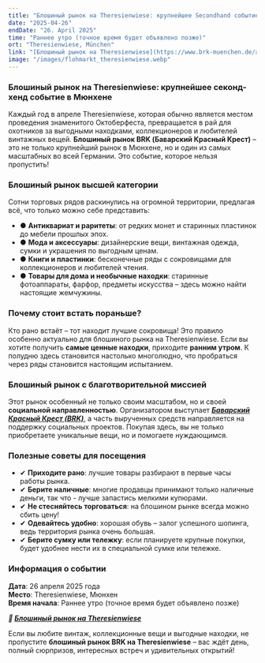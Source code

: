 ```yaml
---
title: "Блошиный рынок на Theresienwiese: крупнейшее Secondhand событие в Мюнхене"
date: "2025-04-26"
endDate: "26. April 2025" 
time: "Раннее утро (точное время будет объявлено позже)"
ort: "Theresienwiese, München"
link: "[Блошиный рынок на Theresienwiese](https://www.brk-muenchen.de/angebote/flohmaerkte/flohmarkt-theresienwiese/)"
image: "/images/flohmarkt_theresienwiese.webp"
---
```


### Блошиный рынок на Theresienwiese: крупнейшее секонд-хенд событие в Мюнхене

Каждый год в апреле Theresienwiese, которая обычно является местом проведения знаменитого Октоберфеста, превращается в рай для охотников за выгодными находками, коллекционеров и любителей винтажных вещей. **Блошиный рынок BRK (Баварский Красный Крест)** – это не только крупнейший рынок в Мюнхене, но и один из самых масштабных во всей Германии. Это событие, которое нельзя пропустить!

### Блошиный рынок высшей категории
Сотни торговых рядов раскинулись на огромной территории, предлагая всё, что только можно себе представить: 
- ● **Антиквариат и раритеты**: от редких монет и старинных пластинок до мебели прошлых эпох.
- ● **Мода и аксессуары**: дизайнерские вещи, винтажная одежда, сумки и украшения по выгодным ценам.
- ● **Книги и пластинки**: бесконечные ряды с сокровищами для коллекционеров и любителей чтения.
- ● **Товары для дома и необычные находки**: старинные фотоаппараты, фарфор, предметы искусства – здесь можно найти настоящие жемчужины.

### Почему стоит встать пораньше?
Кто рано встаёт – тот находит лучшие сокровища! Это правило особенно актуально для блошиного рынка на Theresienwiese. Если вы хотите получить **самые ценные находки**, приходите **ранним утром**. К полудню здесь становится настолько многолюдно, что пробраться через ряды становится настоящим испытанием.

### Блошиный рынок с благотворительной миссией
Этот рынок особенный не только своим масштабом, но и своей **социальной направленностью**. Организатором выступает ***[Баварский Красный Крест (BRK)](https://www.brk-muenchen.de/angebote/flohmaerkte/flohmarkt-theresienwiese/)***, а часть вырученных средств направляется на поддержку социальных проектов. Покупая здесь, вы не только приобретаете уникальные вещи, но и помогаете нуждающимся.

### Полезные советы для посещения
- ✔ **Приходите рано**: лучшие товары разбирают в первые часы работы рынка.
- ✔ **Берите наличные**: многие продавцы принимают только наличные деньги, так что - лучше запастись мелкими купюрами.
- ✔ **Не стесняйтесь торговаться**: на блошином рынке всегда можно сбить цену!
- ✔ **Одевайтесь удобно**: хорошая обувь – залог успешного шопинга, ведь территория рынка очень большая.
- ✔ **Берите сумку или тележку**: если планируете крупные покупки, будет удобнее нести их в специальной сумке или тележке.

### Информация о событии
**Дата**: 26 апреля 2025 года  
**Место**: Theresienwiese, Мюнхен  
**Время начала**: Раннее утро (точное время будет объявлено позже)  

***🔗 [Блошиный рынок на Theresienwiese](https://www.brk-muenchen.de/angebote/flohmaerkte/flohmarkt-theresienwiese/)***  

Если вы любите винтаж, коллекционные вещи и выгодные находки, не пропустите **блошиный рынок BRK на Theresienwiese** – вас ждёт день, полный сюрпризов, интересных встреч и удивительных открытий!
